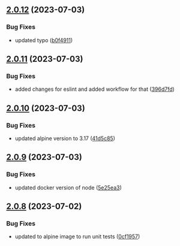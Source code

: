 ## [2.0.12](https://github.com/vishuhanda/nginx-app/compare/v2.0.11...v2.0.12) (2023-07-03)


### Bug Fixes

* updated typo ([b0f4911](https://github.com/vishuhanda/nginx-app/commit/b0f49111af207061061ccd377823f93744fbd9d7))



## [2.0.11](https://github.com/vishuhanda/nginx-app/compare/v2.0.10...v2.0.11) (2023-07-03)


### Bug Fixes

* added changes for eslint and added workflow for that ([396d7fd](https://github.com/vishuhanda/nginx-app/commit/396d7fdcf362b24e8ebd53e81558214ac2f18711))



## [2.0.10](https://github.com/vishuhanda/nginx-app/compare/v2.0.9...v2.0.10) (2023-07-03)


### Bug Fixes

* updated alpine version to 3.17 ([41d5c85](https://github.com/vishuhanda/nginx-app/commit/41d5c85f1d2f8222a481465f2393a08e9f99d5ba))



## [2.0.9](https://github.com/vishuhanda/nginx-app/compare/v2.0.8...v2.0.9) (2023-07-03)


### Bug Fixes

* updated docker version of node ([5e25ea3](https://github.com/vishuhanda/nginx-app/commit/5e25ea3ade9c23a4a204d072c3b32d1442b753ec))



## [2.0.8](https://github.com/vishuhanda/nginx-app/compare/v2.0.7...v2.0.8) (2023-07-02)


### Bug Fixes

* updated to alpine image to run unit tests ([0cf1957](https://github.com/vishuhanda/nginx-app/commit/0cf1957571cd5c3a965e2be1a0effbb28971f60e))




